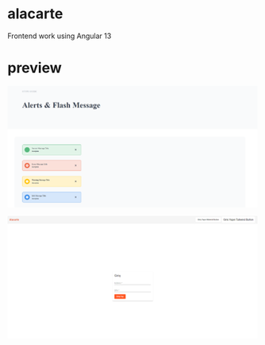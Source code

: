 # alacarte
Frontend work using Angular 13

# preview
![Admin Create Product](./readmeImg/readmeImg1.PNG)

![Admin Create Product](./readmeImg/readmeImg2.PNG)

